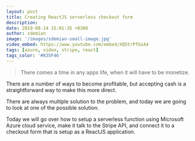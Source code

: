 ```yaml
---
layout: post
title: Creating ReactJS serverless checkout form
description:
date: 2019-08-14 15:01:35 +0300
author: sdemian
image: '/images/sdemian-small-image.jpg'
video_embed: https://www.youtube.com/embed/XQ5trPfGsA4
tags: [azure, video, stripe, react]
tags_color: '#835F46'
---
```


> There comes a time in any apps life, when it will have to be monetize.

There are a number of ways to become profitable, but accepting cash is a straightforward way to make this more direct.

There are always multiple solution to the problem, and today we are going to look at one of the possible solution.

Today we will go over how to setup a serverless function using Microsoft Azure cloud service, make it talk to the Stripe API, and connect it to a checkout form that is setup as a ReactJS application.
